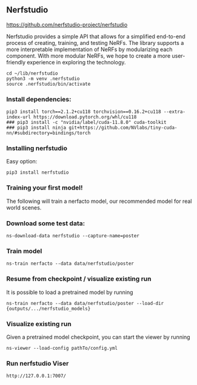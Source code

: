 
## Nerfstudio

https://github.com/nerfstudio-project/nerfstudio

Nerfstudio provides a simple API that allows for a simplified end-to-end process of creating, training, and testing NeRFs. The library supports a more interpretable implementation of NeRFs by modularizing each component. With more modular NeRFs, we hope to create a more user-friendly experience in exploring the technology.

```
cd ~/lib/nerfstudio
python3 -m venv .nerfstudio
source .nerfstudio/bin/activate
```

### Install dependencies:
```
pip3 install torch==2.1.2+cu118 torchvision==0.16.2+cu118 --extra-index-url https://download.pytorch.org/whl/cu118
### pip3 install -c "nvidia/label/cuda-11.8.0" cuda-toolkit
### pip3 install ninja git+https://github.com/NVlabs/tiny-cuda-nn/#subdirectory=bindings/torch
```

### Installing nerfstudio

Easy option:
```
pip3 install nerfstudio
```

### Training your first model!

The following will train a nerfacto model, our recommended model for real world scenes.

### Download some test data:
```
ns-download-data nerfstudio --capture-name=poster
```
### Train model
```
ns-train nerfacto --data data/nerfstudio/poster
```

### Resume from checkpoint / visualize existing run

It is possible to load a pretrained model by running

```
ns-train nerfacto --data data/nerfstudio/poster --load-dir {outputs/.../nerfstudio_models}
```

### Visualize existing run
Given a pretrained model checkpoint, you can start the viewer by running

```
ns-viewer --load-config pathTo/config.yml
```

### Run nerfstudio Viser
```
http://127.0.0.1:7007/
```

